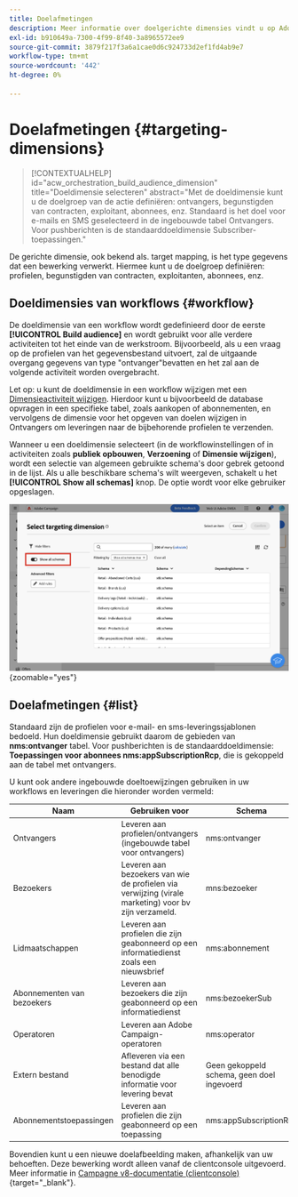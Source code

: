 ```yaml
---
title: Doelafmetingen
description: Meer informatie over doelgerichte dimensies vindt u op Adobe Campaign Web
exl-id: b910649a-7300-4f99-8f40-3a8965572ee9
source-git-commit: 3879f217f3a6a1cae0d6c924733d2ef1fd4ab9e7
workflow-type: tm+mt
source-wordcount: '442'
ht-degree: 0%

---
```


# Doelafmetingen {#targeting-dimensions}

>[!CONTEXTUALHELP]
>id="acw_orchestration_build_audience_dimension"
>title="Doeldimensie selecteren"
>abstract="Met de doeldimensie kunt u de doelgroep van de actie definiëren: ontvangers, begunstigden van contracten, exploitant, abonnees, enz. Standaard is het doel voor e-mails en SMS geselecteerd in de ingebouwde tabel Ontvangers. Voor pushberichten is de standaarddoeldimensie Subscriber-toepassingen."

De gerichte dimensie, ook bekend als. target mapping, is het type gegevens dat een bewerking verwerkt. Hiermee kunt u de doelgroep definiëren: profielen, begunstigden van contracten, exploitanten, abonnees, enz.

## Doeldimensies van workflows {#workflow}

De doeldimensie van een workflow wordt gedefinieerd door de eerste **[!UICONTROL Build audience]** en wordt gebruikt voor alle verdere activiteiten tot het einde van de werkstroom. Bijvoorbeeld, als u een vraag op de profielen van het gegevensbestand uitvoert, zal de uitgaande overgang gegevens van type &quot;ontvanger&quot;bevatten en het zal aan de volgende activiteit worden overgebracht.

Let op: u kunt de doeldimensie in een workflow wijzigen met een [Dimensieactiviteit wijzigen](../workflows/activities/change-dimension.md). Hierdoor kunt u bijvoorbeeld de database opvragen in een specifieke tabel, zoals aankopen of abonnementen, en vervolgens de dimensie voor het opgeven van doelen wijzigen in Ontvangers om leveringen naar de bijbehorende profielen te verzenden.

Wanneer u een doeldimensie selecteert (in de workflowinstellingen of in activiteiten zoals **publiek opbouwen**, **Verzoening** of **Dimensie wijzigen**), wordt een selectie van algemeen gebruikte schema&#39;s door gebrek getoond in de lijst. Als u alle beschikbare schema&#39;s wilt weergeven, schakelt u het **[!UICONTROL Show all schemas]** knop. De optie wordt voor elke gebruiker opgeslagen.

![](assets/targeting-dimension-show-all.png){zoomable=&quot;yes&quot;}

## Doelafmetingen {#list}

Standaard zijn de profielen voor e-mail- en sms-leveringssjablonen bedoeld. Hun doeldimensie gebruikt daarom de gebieden van **nms:ontvanger** tabel. Voor pushberichten is de standaarddoeldimensie: **Toepassingen voor abonnees nms:appSubscriptionRcp**, die is gekoppeld aan de tabel met ontvangers.

U kunt ook andere ingebouwde doeltoewijzingen gebruiken in uw workflows en leveringen die hieronder worden vermeld:

| Naam | Gebruiken voor | Schema |
|---|---|---|
| Ontvangers | Leveren aan profielen/ontvangers (ingebouwde tabel voor ontvangers) | nms:ontvanger |
| Bezoekers | Leveren aan bezoekers van wie de profielen via verwijzing (virale marketing) voor bv zijn verzameld. | mns:bezoeker |
| Lidmaatschappen | Leveren aan profielen die zijn geabonneerd op een informatiedienst zoals een nieuwsbrief | nms:abonnement |
| Abonnementen van bezoekers | Leveren aan bezoekers die zijn geabonneerd op een informatiedienst | nms:bezoekerSub |
| Operatoren | Leveren aan Adobe Campaign-operatoren | nms:operator |
| Extern bestand | Afleveren via een bestand dat alle benodigde informatie voor levering bevat | Geen gekoppeld schema, geen doel ingevoerd |
| Abonnementstoepassingen | Leveren aan profielen die zijn geabonneerd op een toepassing | nms:appSubscriptionRcp |

Bovendien kunt u een nieuwe doelafbeelding maken, afhankelijk van uw behoeften. Deze bewerking wordt alleen vanaf de clientconsole uitgevoerd. Meer informatie in [Campagne v8-documentatie (clientconsole)](https://experienceleague.adobe.com/docs/campaign/campaign-v8/audience/add-profiles/target-mappings.html#new-mapping){target="_blank"}.

